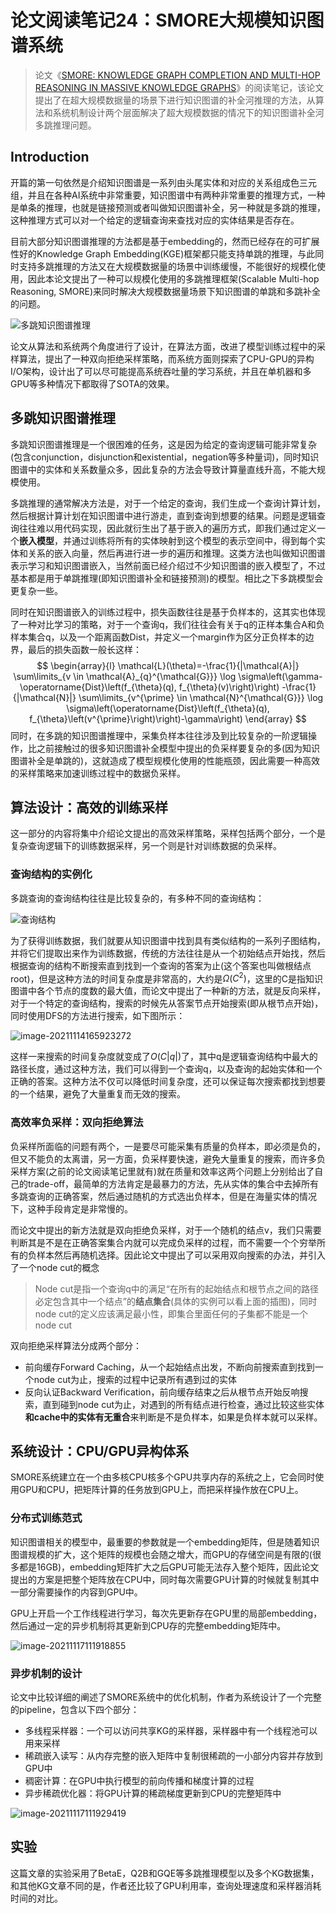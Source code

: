 # 论文阅读笔记24：SMORE大规模知识图谱系统

> 论文《[SMORE: KNOWLEDGE GRAPH COMPLETION AND MULTI-HOP REASONING IN MASSIVE KNOWLEDGE GRAPHS](https://arxiv.org/pdf/2110.14890v2.pdf)》的阅读笔记，该论文提出了在超大规模数据量的场景下进行知识图谱的补全河推理的方法，从算法和系统机制设计两个层面解决了超大规模数据的情况下的知识图谱补全河多跳推理问题。

## Introduction

开篇的第一句依然是介绍知识图谱是一系列由头尾实体和对应的关系组成色三元组，并且在各种AI系统中非常重要，知识图谱中有两种非常重要的推理方式，一种是单条的推理，也就是链接预测或者叫做知识图谱补全，另一种就是多跳的推理，这种推理方式可以对一个给定的逻辑查询来查找对应的实体结果是否存在。

目前大部分知识图谱推理的方法都是基于embedding的，然而已经存在的可扩展性好的Knowledge Graph Embedding(KGE)框架都只能支持单跳的推理，与此同时支持多跳推理的方法又在大规模数据量的场景中训练缓慢，不能很好的规模化使用，因此本论文提出了一种可以规模化使用的多跳推理框架(Scalable Multi-hop Reasoning, SMORE)来同时解决大规模数据量场景下知识图谱的单跳和多跳补全的问题。

![多跳知识图谱推理](static/image-20211114112459092.png)

论文从算法和系统两个角度进行了设计，在算法方面，改进了模型训练过程中的采样算法，提出了一种双向拒绝采样策略，而系统方面则探索了CPU-GPU的异构I/O架构，设计出了可以尽可能提高系统吞吐量的学习系统，并且在单机器和多GPU等多种情况下都取得了SOTA的效果。

## 多跳知识图谱推理

多跳知识图谱推理是一个很困难的任务，这是因为给定的查询逻辑可能非常复杂(包含conjunction，disjunction和existential，negation等多种量词)，同时知识图谱中的实体和关系数量众多，因此复杂的方法会导致计算量直线升高，不能大规模使用。

多跳推理的通常解决方法是，对于一个给定的查询，我们生成一个查询计算计划，然后根据计算计划在知识图谱中进行游走，直到查询到想要的结果。问题是逻辑查询往往难以用代码实现，因此就衍生出了基于嵌入的遍历方式，即我们通过定义一个**嵌入模型**，并通过训练将所有的实体映射到这个模型的表示空间中，得到每个实体和关系的嵌入向量，然后再进行进一步的遍历和推理。这类方法也叫做知识图谱表示学习和知识图谱嵌入，当然前面已经介绍过不少知识图谱的嵌入模型了，不过基本都是用于单跳推理(即知识图谱补全和链接预测)的模型。相比之下多跳模型会更复杂一些。

同时在知识图谱嵌入的训练过程中，损失函数往往是基于负样本的，这其实也体现了一种对比学习的策略，对于一个查询q，我们往往会有关于q的正样本集合A和负样本集合q，以及一个距离函数Dist，并定义一个margin作为区分正负样本的边界，最后的损失函数一般长这样：
$$
\begin{array}{l}
\mathcal{L}(\theta)=-\frac{1}{|\mathcal{A}|} \sum\limits_{v \in \mathcal{A}_{q}^{\mathcal{G}}} \log \sigma\left(\gamma-\operatorname{Dist}\left(f_{\theta}(q), f_{\theta}(v)\right)\right) -\frac{1}{|\mathcal{N}|} \sum\limits_{v^{\prime} \in \mathcal{N}^{\mathcal{G}}} \log \sigma\left(\operatorname{Dist}\left(f_{\theta}(q), f_{\theta}\left(v^{\prime}\right)\right)-\gamma\right)
\end{array}
$$
同时，在多跳的知识图谱推理中，采集负样本往往涉及到比较复杂的一阶逻辑操作，比之前接触过的很多知识图谱补全模型中提出的负采样要复杂的多(因为知识图谱补全是单跳的)，这就造成了模型规模化使用的性能瓶颈，因此需要一种高效的采样策略来加速训练过程中的数据负采样。

## 算法设计：高效的训练采样

这一部分的内容将集中介绍论文提出的高效采样策略，采样包括两个部分，一个是复杂查询逻辑下的训练数据采样，另一个则是针对训练数据的负采样。

### 查询结构的实例化

多跳查询的查询结构往往是比较复杂的，有多种不同的查询结构：

![查询结构](static/image-20211114164041351.png)

为了获得训练数据，我们就要从知识图谱中找到具有类似结构的一系列子图结构，并将它们提取出来作为训练数据，传统的方法往往是从一个初始结点开始找，然后根据查询的结构不断搜索直到找到一个查询的答案为止(这个答案也叫做根结点root)，但是这种方法的时间复杂度是非常高的，大约是$\Omega(C^2)$，这里的C是指知识图谱中各个节点的度数的最大值，而论文中提出了一种新的方法，就是反向采样，对于一个特定的查询结构，搜索的时候先从答案节点开始搜索(即从根节点开始)，同时使用DFS的方法进行搜索，如下图所示：

![image-20211114165923272](static/image-20211114165923272.png)

这样一来搜索的时间复杂度就变成了$O(C|q|)$了，其中q是逻辑查询结构中最大的路径长度，通过这种方法，我们可以得到一个查询q，以及查询的起始实体和一个正确的答案。这种方法不仅可以降低时间复杂度，还可以保证每次搜索都找到想要的一个结果，避免了大量重复而无效的搜索。

### 高效率负采样：双向拒绝算法

负采样所面临的问题有两个，一是要尽可能采集有质量的负样本，即必须是负的，但又不能负的太离谱，另一方面，负采样要快速，避免大量重复的搜索，而许多负采样方案(之前的论文阅读笔记里就有)就在质量和效率这两个问题上分别给出了自己的trade-off，最简单的方法肯定是最暴力的方法，先从实体的集合中去掉所有多跳查询的正确答案，然后通过随机的方式选出负样本，但是在海量实体的情况下，这种手段肯定是非常慢的。

而论文中提出的新方法就是双向拒绝负采样，对于一个随机的结点v，我们只需要判断其是不是在正确答案集合内就可以完成负采样的过程，而不需要一个个穷举所有的负样本然后再随机选择。因此论文中提出了可以采用双向搜索的办法，并引入了一个node cut的概念

> Node cut是指一个查询q中的满足“在所有的起始结点和根节点之间的路径必定包含其中一个结点”的**结点集合**(具体的实例可以看上面的插图)，同时node cut的定义应该满足最小性，即集合里面任何的子集都不能是一个node cut

双向拒绝采样算法分成两个部分：

- 前向缓存Forward Caching，从一个起始结点出发，不断向前搜索直到找到一个node cut为止，搜索的过程中记录所有遇到过的实体
- 反向认证Backward Verification，前向缓存结束之后从根节点开始反响搜索，直到碰到node cut为止，对遇到的所有结点进行检查，通过比较这些实体**和cache中的实体有无重合**来判断是不是负样本，如果是负样本就可以采样。



## 系统设计：CPU/GPU异构体系

SMORE系统建立在一个由多核CPU核多个GPU共享内存的系统之上，它会同时使用GPU和CPU，把矩阵计算的任务放到GPU上，而把采样操作放在CPU上。

### 分布式训练范式

知识图谱相关的模型中，最重要的参数就是一个embedding矩阵，但是随着知识图谱规模的扩大，这个矩阵的规模也会随之增大，而GPU的存储空间是有限的(很多都是16GB)，embedding矩阵扩大之后GPU可能无法存入整个矩阵，因此论文提出的方案是把整个矩阵放在CPU中，同时每次需要GPU计算的时候就复制其中一部分需要操作的内容到GPU中。

GPU上开启一个工作线程进行学习，每次先更新存在GPU里的局部embedding，然后通过一定的异步机制将其更新到CPU存的完整embedding矩阵中。

![image-20211117111918855](static/image-20211117111918855.png)

### 异步机制的设计

论文中比较详细的阐述了SMORE系统中的优化机制，作者为系统设计了一个完整的pipeline，包含以下四个部分：

- 多线程采样器：一个可以访问共享KG的采样器，采样器中有一个线程池可以用来采样
- 稀疏嵌入读写：从内存完整的嵌入矩阵中复制很稀疏的一小部分内容并存放到GPU中
- 稠密计算：在GPU中执行模型的前向传播和梯度计算的过程
- 异步稀疏优化器：将GPU计算的稀疏梯度更新到CPU的完整矩阵中

![image-20211117111929419](static/image-20211117111929419.png)

## 实验

这篇文章的实验采用了BetaE，Q2B和GQE等多跳推理模型以及多个KG数据集，和其他KG文章不同的是，作者还比较了GPU利用率，查询处理速度和采样器消耗时间的对比。



